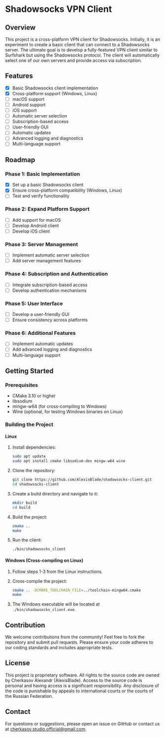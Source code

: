 # Shadowsocks VPN Client

## Overview

This project is a cross-platform VPN client for Shadowsocks. Initially, it is an experiment to create a basic client that can connect to a Shadowsocks server. The ultimate goal is to develop a fully-featured VPN client similar to Surfshark but using the Shadowsocks protocol. The client will automatically select one of our own servers and provide access via subscription.

## Features

- [x] Basic Shadowsocks client implementation
- [x] Cross-platform support (Windows, Linux)
- [ ] macOS support
- [ ] Android support
- [ ] iOS support
- [ ] Automatic server selection
- [ ] Subscription-based access
- [ ] User-friendly GUI
- [ ] Automatic updates
- [ ] Advanced logging and diagnostics
- [ ] Multi-language support

## Roadmap

### Phase 1: Basic Implementation

- [x] Set up a basic Shadowsocks client
- [x] Ensure cross-platform compatibility (Windows, Linux)
- [ ] Test and verify functionality

### Phase 2: Expand Platform Support

- [ ] Add support for macOS
- [ ] Develop Android client
- [ ] Develop iOS client

### Phase 3: Server Management

- [ ] Implement automatic server selection
- [ ] Add server management features

### Phase 4: Subscription and Authentication

- [ ] Integrate subscription-based access
- [ ] Develop authentication mechanisms

### Phase 5: User Interface

- [ ] Develop a user-friendly GUI
- [ ] Ensure consistency across platforms

### Phase 6: Additional Features

- [ ] Implement automatic updates
- [ ] Add advanced logging and diagnostics
- [ ] Multi-language support

## Getting Started

### Prerequisites

- CMake 3.10 or higher
- libsodium
- mingw-w64 (for cross-compiling to Windows)
- Wine (optional, for testing Windows binaries on Linux)

### Building the Project

#### Linux

1. Install dependencies:
    ```bash
    sudo apt update
    sudo apt install cmake libsodium-dev mingw-w64 wine
    ```

2. Clone the repository:
    ```bash
    git clone https://github.com/AlexisBlade/shadowsocks-client.git
    cd shadowsocks-client
    ```

3. Create a build directory and navigate to it:
    ```bash
    mkdir build
    cd build
    ```

4. Build the project:
    ```bash
    cmake ..
    make
    ```

5. Run the client:
    ```bash
    ./bin/shadowsocks_client
    ```

#### Windows (Cross-compiling on Linux)

1. Follow steps 1-3 from the Linux instructions.

2. Cross-compile the project:
    ```bash
    cmake .. -DCMAKE_TOOLCHAIN_FILE=../toolchain-mingw64.cmake
    make
    ```

3. The Windows executable will be located at `./bin/shadowsocks_client.exe`.

## Contribution

We welcome contributions from the community! Feel free to fork the repository and submit pull requests. Please ensure your code adheres to our coding standards and includes appropriate tests.

## License

This project is proprietary software. All rights to the source code are owned by Cherkasov Alexandr (AlexisBlade). Access to the source code is personal and having access is a significant responsibility. Any disclosure of the code is punishable by appeals to international courts or the courts of the Russian Federation.

## Contact

For questions or suggestions, please open an issue on GitHub or contact us at cherkasov.studio.official@gmail.com.
